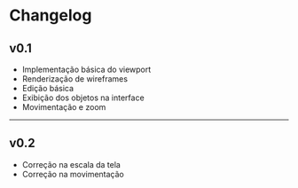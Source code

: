# Changelog

## v0.1

* Implementação básica do viewport
* Renderização de wireframes
* Edição básica
* Exibição dos objetos na interface
* Movimentação e zoom

---

## v0.2

* Correção na escala da tela
* Correção na movimentação
